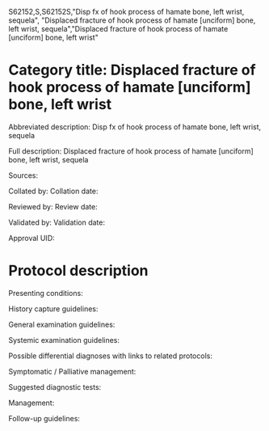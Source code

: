 S62152,S,S62152S,"Disp fx of hook process of hamate bone, left wrist, sequela", "Displaced fracture of hook process of hamate [unciform] bone, left wrist, sequela","Displaced fracture of hook process of hamate [unciform] bone, left wrist"
# Category title: Displaced fracture of hook process of hamate [unciform] bone, left wrist

Abbreviated description: Disp fx of hook process of hamate bone, left wrist, sequela

Full description: Displaced fracture of hook process of hamate [unciform] bone, left wrist, sequela

Sources:

Collated by:
Collation date:

Reviewed by:
Review date:

Validated by:
Validation date:

Approval UID:

# Protocol description

Presenting conditions:

History capture guidelines:

General examination guidelines:

Systemic examination guidelines:

Possible differential diagnoses with links to related protocols:

Symptomatic / Palliative management:

Suggested diagnostic tests:

Management:

Follow-up guidelines:
